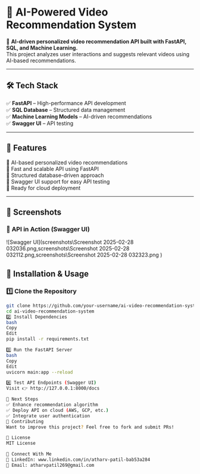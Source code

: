 
# 🎥 AI-Powered Video Recommendation System

🚀 **AI-driven personalized video recommendation API built with FastAPI, SQL, and Machine Learning.**  
This project analyzes user interactions and suggests relevant videos using AI-based recommendations.

---

## 🛠 Tech Stack

✅ **FastAPI** – High-performance API development  
✅ **SQL Database** – Structured data management  
✅ **Machine Learning Models** – AI-driven recommendations  
✅ **Swagger UI** – API testing  

---

## 🌟 Features

🔹 AI-based personalized video recommendations  
🔹 Fast and scalable API using FastAPI  
🔹 Structured database-driven approach  
🔹 Swagger UI support for easy API testing  
🔹 Ready for cloud deployment  

---

## 📸 Screenshots  

### 🔹 **API in Action (Swagger UI)**
![Swagger UI](screenshots\Screenshot 2025-02-28 032036.png,screenshots\Screenshot 2025-02-28 032112.png,screenshots\Screenshot 2025-02-28 032323.png )


## 🚀 Installation & Usage  

### 1️⃣ **Clone the Repository**
```bash
git clone https://github.com/your-username/ai-video-recommendation-system.git
cd ai-video-recommendation-system
2️⃣ Install Dependencies
bash
Copy
Edit
pip install -r requirements.txt

3️⃣ Run the FastAPI Server
bash
Copy
Edit
uvicorn main:app --reload

4️⃣ Test API Endpoints (Swagger UI)
Visit 👉 http://127.0.0.1:8000/docs

📌 Next Steps
✅ Enhance recommendation algorithm
✅ Deploy API on cloud (AWS, GCP, etc.)
✅ Integrate user authentication
🤝 Contributing
Want to improve this project? Feel free to fork and submit PRs!

📜 License
MIT License

📢 Connect With Me
💬 LinkedIn: www.linkedin.com/in/atharv-patil-bab53a284
📧 Email: atharvpatil269@gmail.com


